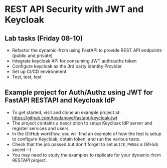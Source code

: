 # REST API Security with JWT and Keycloak

## Lab tasks (Friday 08-10)
- Refactor the dynamic-frcm using FastAPI to provide REST API endpoints (public and private)
- Integrate keycloak API for consuming JWT auth/authz token
- Configure keycloak as the 3rd party Identity Provider
- Set up CI/CD environment
- Test, test, test

## Example project for Auth/Authz using JWT for FastAPI RESTAPI and Keycloak IdP 
- To get started, visit and clone an example project at: https://github.com/tosdanoye/fastapi-keycloak-jwt
- The project contains a description to setup Keycloak IdP server and register services and users.
- In the GitHub workflow, you will find an example of how the test is setup to configure Keycloak, obtain token, and run the various tests.
- Check that the job passed but don't forget to set `ALICE_PWD`as a GitHub secret :-)
- You may need to study the examples to replicate for your dynamic-frcm RESTAPI project. 